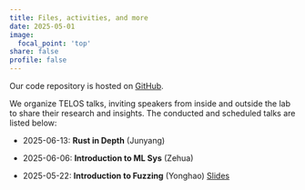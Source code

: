 ```yaml
---
title: Files, activities, and more
date: 2025-05-01
image:
  focal_point: 'top'
share: false
profile: false
---
```


Our code repository is hosted on [GitHub](https://github.com/TELOS-syslab).

We organize TELOS talks, inviting speakers from inside and outside the lab to share their research and insights. The conducted and scheduled talks are listed below:

* 2025-06-13: **Rust in Depth** (Junyang)

* 2025-06-06: **Introduction to ML Sys** (Zehua)

* 2025-05-22: **Introduction to Fuzzing** (Yonghao) [Slides](./talks_slides/TELOS%20Talks%20-%20Fuzzing.pdf)
